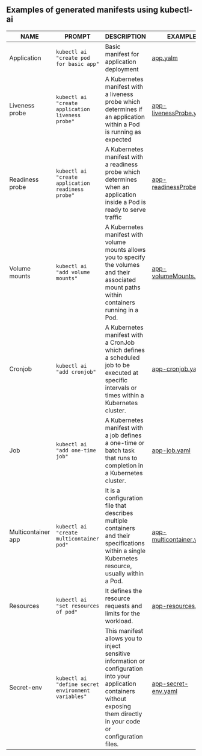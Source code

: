 ## Examples of generated manifests using kubectl-ai

| NAME | PROMPT | DESCRIPTION | EXAMPLE |
|------|--------|-------------|---------|
| Application | `kubectl ai "create pod for basic app"` | Basic manifest for application deployment | [app.yalm](yaml/app.yaml)|
| Liveness probe | `kubectl ai "create application liveness probe"` | A Kubernetes manifest with a liveness probe which determines if an application within a Pod is running as expected | [app-livenessProbe.yalm](yaml/app-livenessProbe.yalm)|
| Readiness probe | `kubectl ai "create application readiness probe"` | A Kubernetes manifest with a readiness probe which determines when an application inside a Pod is ready to serve traffic | [app-readinessProbe.yalm](yaml/app-readinessProbe.yalm) |
| Volume mounts | `kubectl ai "add volume mounts"` | A Kubernetes manifest with volume mounts allows you to specify the volumes and their associated mount paths within containers running in a Pod. | [app-volumeMounts.yaml](yaml/app-volumeMounts.yaml) |
| Cronjob | `kubectl ai "add cronjob"` | A Kubernetes manifest with a CronJob which defines a scheduled job to be executed at specific intervals or times within a Kubernetes cluster. | [app-cronjob.yaml](yaml/app-cronjob.yaml) |
| Job | `kubectl ai "add one-time job"` | A Kubernetes manifest with a job defines a one-time or batch task that runs to completion in a Kubernetes cluster. | [app-job.yaml](yaml/app-job.yaml) |
| Multicontainer app | `kubectl ai "create multicontainer pod"` | It is a configuration file that describes multiple containers and their specifications within a single Kubernetes resource, usually within a Pod. | [app-multicontainer.yaml](yaml/app-multicontainer.yaml) |
| Resources | `kubectl ai "set resources of pod"` | It defines the resource requests and limits for the workload. | [app-resources.yaml](yaml/app-resources.yaml) |
| Secret-env | `kubectl ai "define secret environment variables"` | This manifest allows you to inject sensitive information or configuration into your application containers without exposing them directly in your code or configuration files. | [app-secret-env.yaml](yaml/app-secret-env.yaml) |